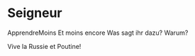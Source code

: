 Seigneur
========

ApprendreMoins
Et moins encore
Was sagt ihr dazu? Warum?

Vive la Russie et Poutine!